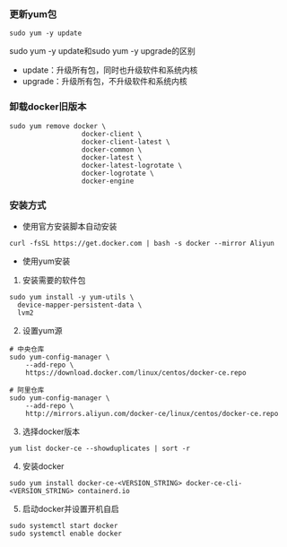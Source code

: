 ### 更新yum包
```shell
sudo yum -y update
```
sudo yum -y update和sudo yum -y upgrade的区别
- update：升级所有包，同时也升级软件和系统内核
- upgrade：升级所有包，不升级软件和系统内核
### 卸载docker旧版本
```shell
sudo yum remove docker \
                  docker-client \
                  docker-client-latest \
                  docker-common \
                  docker-latest \
                  docker-latest-logrotate \
                  docker-logrotate \
                  docker-engine
```
### 安装方式
- 使用官方安装脚本自动安装
```shell
curl -fsSL https://get.docker.com | bash -s docker --mirror Aliyun
```
- 使用yum安装
1. 安装需要的软件包
```shell
sudo yum install -y yum-utils \
  device-mapper-persistent-data \
  lvm2
```
2. 设置yum源
```shell
# 中央仓库
sudo yum-config-manager \
    --add-repo \
    https://download.docker.com/linux/centos/docker-ce.repo
    
# 阿里仓库
sudo yum-config-manager \
    --add-repo \
    http://mirrors.aliyun.com/docker-ce/linux/centos/docker-ce.repo
```
3. 选择docker版本
```shell
yum list docker-ce --showduplicates | sort -r
```
4. 安装docker
```shell
sudo yum install docker-ce-<VERSION_STRING> docker-ce-cli-<VERSION_STRING> containerd.io
```
5. 启动docker并设置开机自启
```shell
sudo systemctl start docker
sudo systemctl enable docker
```